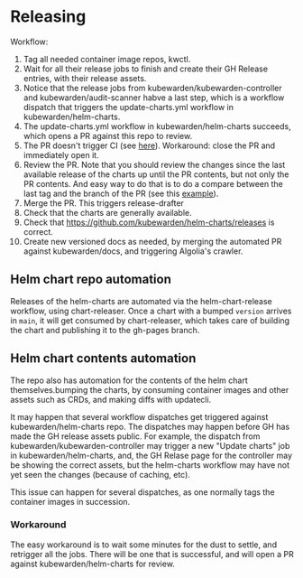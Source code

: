 # Releasing

Workflow:

1. Tag all needed container image repos, kwctl.
1. Wait for all their release jobs to finish and create their GH Release
   entries, with their release assets.
1. Notice that the release jobs from kubewarden/kubewarden-controller and
   kubewarden/audit-scanner habve a last step, which is a workflow dispatch
   that triggers the update-charts.yml workflow in kubewarden/helm-charts.
1. The update-charts.yml workflow in kubewarden/helm-charts succeeds, which
   opens a PR against this repo to review.
1. The PR doesn't trigger CI (see [here](https://github.com/kubewarden/helm-charts/issues/324)).
   Workaround: close the PR and immediately open it.
1. Review the PR. Note that you should review the changes since the last
   available release of the charts up until the PR contents, but not only the
   PR contents.
   And easy way to do that is to do a compare between the last tag and the
   branch of the PR (see this [example](https://github.com/kubewarden/helm-charts/compare/kubewarden-defaults-1.7.3...updatecli_9cdd3756d921d5ada8a9fcc0ef40ad745a44079a53c2b4c0bdaf0e307eceb4b9)).
1. Merge the PR. This triggers release-drafter
1. Check that the charts are generally available.
1. Check that https://github.com/kubewarden/helm-charts/releases is correct.
1. Create new versioned docs as needed, by merging the automated PR against
   kubewarden/docs, and triggering Algolia's crawler.

## Helm chart repo automation

Releases of the helm-charts are automated via the helm-chart-release workflow,
using chart-releaser. Once a chart with a bumped `version` arrives in `main`,
it will get consumed by chart-releaser, which takes care of building the chart
and publishing it to the gh-pages branch.

## Helm chart contents automation

The repo also has automation for the contents of the helm chart
themselves.bumping the charts, by consuming container images and other assets
such as CRDs, and making diffs with updatecli.

It may happen that several workflow dispatches get triggered against
kubewarden/helm-charts repo. The dispatches may happen before GH has made the
GH release assets public. For example, the dispatch from
kubewarden/kubewarden-controller may trigger a new "Update charts" job in
kubewarden/helm-charts, and, the GH Relase page for the controller may be
showing the correct assets, but the helm-charts workflow may have not yet seen
the changes (because of caching, etc).

This issue can happen for several dispatches, as one normally tags the
container images in succession.

### Workaround

The easy workaround is to wait some minutes for the dust to settle, and
retrigger all the jobs. There will be one that is successful, and will open a
PR against kubewarden/helm-charts for review.
